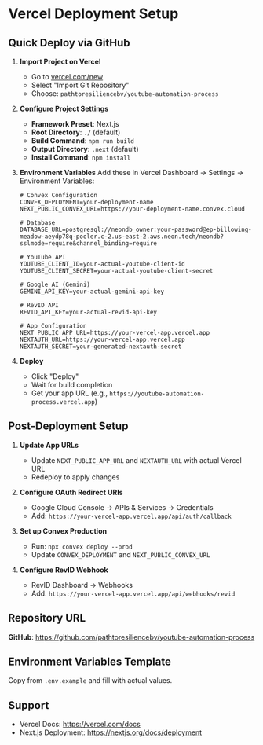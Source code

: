 # Vercel Deployment Setup

## Quick Deploy via GitHub

1. **Import Project on Vercel**
   - Go to [vercel.com/new](https://vercel.com/new)
   - Select "Import Git Repository"
   - Choose: `pathtoresiliencebv/youtube-automation-process`

2. **Configure Project Settings**
   - **Framework Preset**: Next.js
   - **Root Directory**: `./` (default)
   - **Build Command**: `npm run build`
   - **Output Directory**: `.next` (default)
   - **Install Command**: `npm install`

3. **Environment Variables** 
   Add these in Vercel Dashboard → Settings → Environment Variables:

   ```env
   # Convex Configuration
   CONVEX_DEPLOYMENT=your-deployment-name
   NEXT_PUBLIC_CONVEX_URL=https://your-deployment-name.convex.cloud

   # Database
   DATABASE_URL=postgresql://neondb_owner:your-password@ep-billowing-meadow-aeydp78q-pooler.c-2.us-east-2.aws.neon.tech/neondb?sslmode=require&channel_binding=require

   # YouTube API
   YOUTUBE_CLIENT_ID=your-actual-youtube-client-id
   YOUTUBE_CLIENT_SECRET=your-actual-youtube-client-secret

   # Google AI (Gemini)
   GEMINI_API_KEY=your-actual-gemini-api-key

   # RevID API
   REVID_API_KEY=your-actual-revid-api-key

   # App Configuration
   NEXT_PUBLIC_APP_URL=https://your-vercel-app.vercel.app
   NEXTAUTH_URL=https://your-vercel-app.vercel.app
   NEXTAUTH_SECRET=your-generated-nextauth-secret
   ```

4. **Deploy**
   - Click "Deploy"
   - Wait for build completion
   - Get your app URL (e.g., `https://youtube-automation-process.vercel.app`)

## Post-Deployment Setup

1. **Update App URLs**
   - Update `NEXT_PUBLIC_APP_URL` and `NEXTAUTH_URL` with actual Vercel URL
   - Redeploy to apply changes

2. **Configure OAuth Redirect URIs**
   - Google Cloud Console → APIs & Services → Credentials
   - Add: `https://your-vercel-app.vercel.app/api/auth/callback`

3. **Set up Convex Production**
   - Run: `npx convex deploy --prod`
   - Update `CONVEX_DEPLOYMENT` and `NEXT_PUBLIC_CONVEX_URL`

4. **Configure RevID Webhook**
   - RevID Dashboard → Webhooks
   - Add: `https://your-vercel-app.vercel.app/api/webhooks/revid`

## Repository URL
**GitHub**: https://github.com/pathtoresiliencebv/youtube-automation-process

## Environment Variables Template
Copy from `.env.example` and fill with actual values.

## Support
- Vercel Docs: https://vercel.com/docs
- Next.js Deployment: https://nextjs.org/docs/deployment